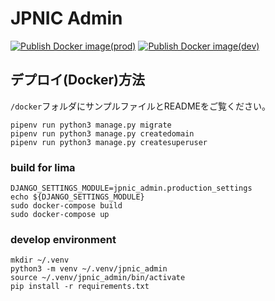 # JPNIC Admin

[![Publish Docker image(prod)](https://github.com/homenoc/jpnic_admin/actions/workflows/build-prod.yaml/badge.svg)](https://github.com/homenoc/jpnic_admin/actions/workflows/build-prod.yaml)
[![Publish Docker image(dev)](https://github.com/homenoc/jpnic_admin/actions/workflows/build-dev.yaml/badge.svg)](https://github.com/homenoc/jpnic_admin/actions/workflows/build-dev.yaml)

## デプロイ(Docker)方法
`/docker`フォルダにサンプルファイルとREADMEをご覧ください。

```
pipenv run python3 manage.py migrate
pipenv run python3 manage.py createdomain
pipenv run python3 manage.py createsuperuser
```

### build for lima

```
DJANGO_SETTINGS_MODULE=jpnic_admin.production_settings
echo ${DJANGO_SETTINGS_MODULE}
sudo docker-compose build
sudo docker-compose up
```

### develop environment
```
mkdir ~/.venv
python3 -m venv ~/.venv/jpnic_admin
source ~/.venv/jpnic_admin/bin/activate
pip install -r requirements.txt
```